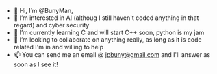- 👋 Hi, I’m @BunyMan,
- 👀 I’m interested in AI (althoug I still haven't coded anything in that regard) and cyber security
- 🌱 I’m currently learning C and will start C++ soon, python is my jam
- 💞️ I’m looking to collaborate on anything really, as long as it is code related I'm in and willing to help
- 📫 You can send me an email @ jpbuny@gmail.com and I'll answer as soon as I see it!

<!---
BunyMan/BunyMan is a ✨ special ✨ repository because its `README.md` (this file) appears on your GitHub profile.
You can click the Preview link to take a look at your changes.
--->
